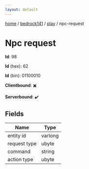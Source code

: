 ```yaml
---
layout: default
---
```


[home](/)  /  [bedrock141](/protocol/bedrock141)  /  [play](/protocol/bedrock141/play)  /  npc-request

# Npc request

**Id**: 98

**Id** (hex): 62

**Id** (bin): 01100010

**Clientbound**: ✖️

**Serverbound**: ✔️

## Fields

Name | Type
---|---
entity id | varlong
request type | ubyte
command | string
action type | ubyte

